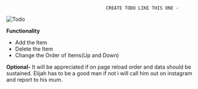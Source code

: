                                          CREATE TODO LIKE THIS ONE - 


![Todo](https://user-images.githubusercontent.com/66417880/193990733-7de8de40-0da9-4b50-98f6-2ac3221828eb.png)

**Functionality**
- Add the Item
- Delete the Item
- Change the Order of Items(Up and Down)

**Optional-** It will be appreciated if on page reload order and data should be sustained.
Elijah has to be a good man if not i will call him out on instagram and report to his mum.
